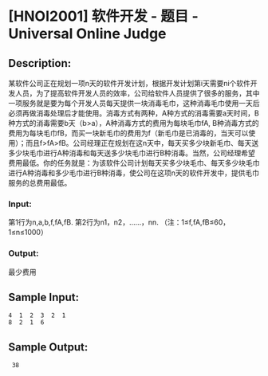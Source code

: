# [HNOI2001] 软件开发 - 题目 - Universal Online Judge

## Description: 

某软件公司正在规划一项n天的软件开发计划，根据开发计划第i天需要ni个软件开发人员，为了提高软件开发人员的效率，公司给软件人员提供了很多的服务，其中一项服务就是要为每个开发人员每天提供一块消毒毛巾，这种消毒毛巾使用一天后必须再做消毒处理后才能使用。消毒方式有两种，A种方式的消毒需要a天时间，B种方式的消毒需要b天（b>a），A种消毒方式的费用为每块毛巾fA, B种消毒方式的费用为每块毛巾fB，而买一块新毛巾的费用为f（新毛巾是已消毒的，当天可以使用）；而且f>fA>fB。公司经理正在规划在这n天中，每天买多少块新毛巾、每天送多少块毛巾进行A种消毒和每天送多少块毛巾进行B种消毒。当然，公司经理希望费用最低。你的任务就是：为该软件公司计划每天买多少块毛巾、每天多少块毛巾进行A种消毒和多少毛巾进行B种消毒，使公司在这项n天的软件开发中，提供毛巾服务的总费用最低。

### Input: 

第1行为n,a,b,f,fA,fB. 第2行为n1，n2，……，nn. （注：1≤f,fA,fB≤60，1≤n≤1000）

### Output: 

最少费用


## Sample Input: 
```
4  1  2  3  2  1                      
8  2  1  6  

```

## Sample Output: 
```
 38 

```
